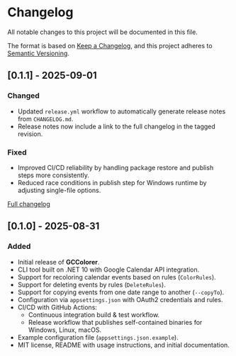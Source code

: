 # Changelog
All notable changes to this project will be documented in this file.

The format is based on [Keep a Changelog](https://keepachangelog.com/en/1.1.0/),
and this project adheres to [Semantic Versioning](https://semver.org/spec/v2.0.0.html).

## [0.1.1] - 2025-09-01
### Changed
- Updated `release.yml` workflow to automatically generate release notes from `CHANGELOG.md`.
- Release notes now include a link to the full changelog in the tagged revision.

### Fixed
- Improved CI/CD reliability by handling package restore and publish steps more consistently.
- Reduced race conditions in publish step for Windows runtime by adjusting single-file options.

[Full changelog](https://github.com/ikyslyi/GCColorer/blob/v0.1.1/CHANGELOG.md)

## [0.1.0] - 2025-08-31
### Added
- Initial release of **GCColorer**.
- CLI tool built on .NET 10 with Google Calendar API integration.
- Support for recoloring calendar events based on rules (`ColorRules`).
- Support for deleting events by rules (`DeleteRules`).
- Support for copying events from one date range to another (`--copyTo`).
- Configuration via `appsettings.json` with OAuth2 credentials and rules.
- CI/CD with GitHub Actions:
  - Continuous integration build & test workflow.
  - Release workflow that publishes self-contained binaries for Windows, Linux, macOS.
- Example configuration file (`appsettings.json.example`).
- MIT license, README with usage instructions, and initial documentation.
